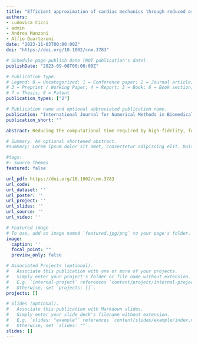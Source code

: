 ```yaml
---
title: "Efficient approximation of cardiac mechanics through reduced order modeling with deep learning-based operator approximation"
authors:
- Ludovica Cicci
- admin
- Andrea Manzoni
- Alfio Quarteroni
date: "2023-11-03T00:00:00Z"
doi: "https://doi.org/10.1002/cnm.3783"

# Schedule page publish date (NOT publication's date).
publishDate: "2023-09-08T00:00:00Z"

# Publication type.
# Legend: 0 = Uncategorized; 1 = Conference paper; 2 = Journal article;
# 3 = Preprint / Working Paper; 4 = Report; 5 = Book; 6 = Book section;
# 7 = Thesis; 8 = Patent
publication_types: ["2"]

# Publication name and optional abbreviated publication name.
publication: "International Journal for Numerical Methods in Biomedical Engineering, e3783"
publication_short: ""

abstract: Reducing the computational time required by high-fidelity, full order models (FOMs) for the solution of problems in cardiac mechanics is crucial to allow the translation of patient-specific simulations into clinical practice. While FOMs, such as those based on the finite element method, provide valuable information of the cardiac mechanical function, up to hundreds of thousands degrees of freedom may be needed to obtain accurate numerical results. As a matter of fact, simulating even just a few heartbeats can require hours to days of CPU time even on powerful supercomputers. In addition, cardiac models depend on a set of input parameters that we could let vary in order to explore multiple virtual scenarios. To compute reliable solutions at a greatly reduced computational cost, we rely on a reduced basis method empowered with a new deep-learning based operator approximation, which we refer to as Deep-HyROMnet technique. Our strategy combines a projection-based POD-Galerkin method with deep neural networks for the approximation of (reduced) nonlinear operators, overcoming the typical computational bottleneck associated with standard hyper-reduction techniques. This method is shown to provide reliable approximations to cardiac mechanics problems outperforming classical projection-based ROMs in terms of computational speed-up of orders of magnitude, and enhancing forward uncertainty quantification analysis otherwise unaffordable.

# Summary. An optional shortened abstract.
#summary: Lorem ipsum dolor sit amet, consectetur adipiscing elit. Duis posuere tellus ac convallis placerat. Proin tincidunt magna sed ex sollicitudin condimentum.

#tags:
#- Source Themes
featured: false

url_pdf: https://doi.org/10.1002/cnm.3783
url_code:
url_dataset: ''
url_poster: ''
url_project: ''
url_slides: ''
url_source: ''
url_video: ''

# Featured image
# To use, add an image named `featured.jpg/png` to your page's folder. 
image:
  caption: ''
  focal_point: ""
  preview_only: false

# Associated Projects (optional).
#   Associate this publication with one or more of your projects.
#   Simply enter your project's folder or file name without extension.
#   E.g. `internal-project` references `content/project/internal-project/index.md`.
#   Otherwise, set `projects: []`.
projects: []

# Slides (optional).
#   Associate this publication with Markdown slides.
#   Simply enter your slide deck's filename without extension.
#   E.g. `slides: "example"` references `content/slides/example/index.md`.
#   Otherwise, set `slides: ""`.
slides: []
---
```

